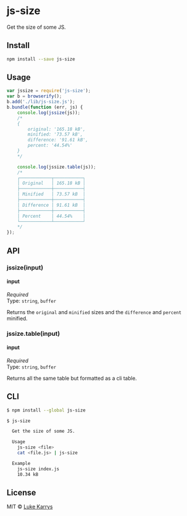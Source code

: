 js-size
=====================

Get the size of some JS.


## Install

```sh
npm install --save js-size
```


## Usage

```js
var jssize = require('js-size');
var b = browserify();
b.add('./lib/js-size.js');
b.bundle(function (err, js) {
    console.log(jssize(js));
    /*
    {
        original: '165.18 kB',
        minified: '73.57 kB',
        difference: '91.61 kB',
        percent: '44.54%'
    }
    */

    console.log(jssize.table(js));
    /*
    ┌────────────┬───────────┐
    │ Original   │ 165.18 kB │
    ├────────────┼───────────┤
    │ Minified   │ 73.57 kB  │
    ├────────────┼───────────┤
    │ Difference │ 91.61 kB  │
    ├────────────┼───────────┤
    │ Percent    │ 44.54%    │
    └────────────┴───────────┘
    */
});
```


## API

### jssize(input)

#### input

*Required*  
Type: `string`, `buffer`

Returns the `original` and `minified` sizes and the `difference` and `percent` minified.

### jssize.table(input)

#### input

*Required*  
Type: `string`, `buffer`

Returns all the same table but formatted as a cli table.


## CLI

```sh
$ npm install --global js-size
```

```sh
$ js-size

  Get the size of some JS.

  Usage
    js-size <file>
    cat <file.js> | js-size

  Example
    js-size index.js
    10.34 kB
```


## License

MIT © [Luke Karrys](http://lukekarrys.com)
